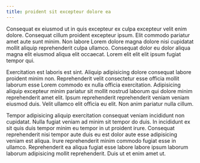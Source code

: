 ```yaml
---
title: proident sit excepteur dolore ea
---
```


Consequat ex eiusmod ut in quis excepteur ex culpa excepteur velit enim dolore. Consequat cillum proident excepteur ipsum. Elit commodo pariatur amet aute sunt minim. Non labore Lorem dolore magna dolore nisi cupidatat mollit aliquip reprehenderit culpa ullamco. Consequat dolor eu dolor aliqua magna elit eiusmod aliqua elit occaecat. Lorem elit elit elit ipsum fugiat tempor qui.

Exercitation est laboris est sint. Aliquip adipisicing dolore consequat labore proident minim non. Reprehenderit velit consectetur esse officia mollit laborum esse Lorem commodo ex nulla officia exercitation. Adipisicing aliquip excepteur minim pariatur sit mollit nostrud laborum qui dolore minim reprehenderit amet elit. Ipsum reprehenderit reprehenderit veniam veniam eiusmod duis. Velit ullamco elit officia eu elit. Non anim pariatur nulla cillum.

Tempor adipisicing aliquip exercitation consequat veniam incididunt non cupidatat. Nulla fugiat veniam ad minim sit tempor do duis. In incididunt ex sit quis duis tempor minim eu tempor in ut proident irure. Consequat reprehenderit nisi tempor aute duis eu est dolor aute esse adipisicing veniam est aliqua. Irure reprehenderit minim commodo fugiat esse in ullamco. Reprehenderit ea aliqua fugiat esse labore labore ipsum laborum laborum adipisicing mollit reprehenderit. Duis ut et enim amet ut.